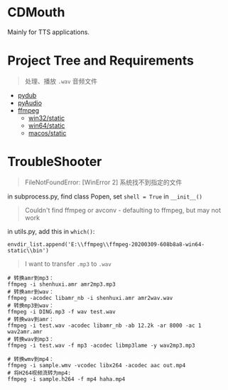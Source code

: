 # CDMouth
Mainly for TTS applications.


# Project Tree and Requirements

> 处理、播放 `.wav` 音频文件
+ [pydub](https://github.com/jiaaro/pydub)
+ [pyAudio](https://people.csail.mit.edu/hubert/pyaudio/)
+ [ffmpeg](https://ffmpeg.zeranoe.com/builds/win64/static/ffmpeg-20200309-608b8a8-win64-static.zip)
  + [win32/static](https://ffmpeg.zeranoe.com/builds/win32/static/)
  + [win64/static](https://ffmpeg.zeranoe.com/builds/win64/static/)
  + [macos/static](https://ffmpeg.zeranoe.com/builds/macos64/static/)


# TroubleShooter

> FileNotFoundError: [WinError 2] 系统找不到指定的文件

in subprocess.py, find class Popen, set `shell = True` in `__init__()`

> Couldn't find ffmpeg or avconv - defaulting to ffmpeg, but may not work

in utils.py, add this in `which()`:
```
envdir_list.append('E:\\ffmpeg\\ffmpeg-20200309-608b8a8-win64-static\\bin')
```

> I want to transfer `.mp3` to `.wav`

```shell
# 转换amr到mp3：
ffmpeg -i shenhuxi.amr amr2mp3.mp3
# 转换amr到wav：
ffmpeg -acodec libamr_nb -i shenhuxi.amr amr2wav.wav
# 转换mp3到wav：
ffmpeg -i DING.mp3 -f wav test.wav
# 转换wav到amr：
ffmpeg -i test.wav -acodec libamr_nb -ab 12.2k -ar 8000 -ac 1 wav2amr.amr
# 转换wav到mp3：
ffmpeg -i test.wav -f mp3 -acodec libmp3lame -y wav2mp3.mp3

# 转换wmv到mp4：
ffmpeg -i sample.wmv -vcodec libx264 -acodec aac out.mp4
# 将H264视频流转为mp4:
ffmpeg -i sample.h264 -f mp4 haha.mp4
```